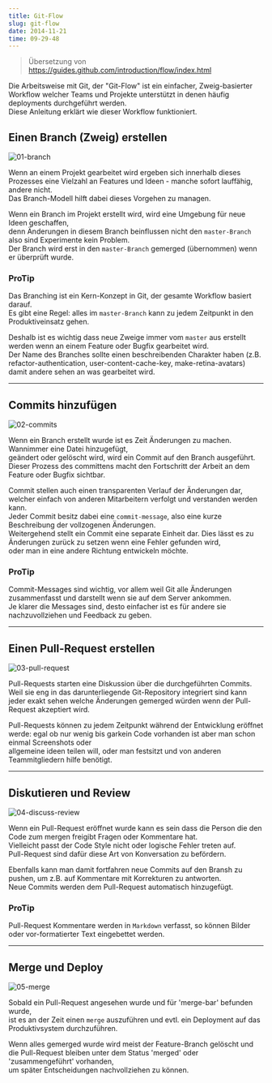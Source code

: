 ```yaml
---
title: Git-Flow
slug: git-flow
date: 2014-11-21
time: 09-29-48
---
```

> Übersetzung von <a href="https://guides.github.com/introduction/flow/index.html">https://guides.github.com/introduction/flow/index.html</a>  

Die Arbeitsweise mit Git, der "Git-Flow" ist ein einfacher, Zweig-basierter Workflow welcher Teams und Projekte unterstützt in denen häufig deployments durchgeführt werden.  
Diese Anleitung erklärt wie dieser Workflow funktioniert.  

## Einen Branch (Zweig) erstellen

<img src="https://farm8.staticflickr.com/7536/15655608070_1f75ebb0af_o.png" alt="01-branch">

Wenn an einem Projekt gearbeitet wird ergeben sich innerhalb dieses Prozesses eine Vielzahl an Features und Ideen - manche sofort lauffähig, andere nicht.  
Das Branch-Modell hilft dabei dieses Vorgehen zu managen.  

Wenn ein Branch im Projekt erstellt wird, wird eine Umgebung für neue Ideen geschaffen,  
denn Änderungen in diesem Branch beinflussen nicht den `master-Branch` also sind Experimente kein Problem.  
Der Branch wird erst in den `master-Branch` gemerged (übernommen) wenn er überprüft wurde.  

### ProTip

Das Branching ist ein Kern-Konzept in Git, der gesamte Workflow basiert darauf.  
Es gibt eine Regel: alles im `master-Branch` kann zu jedem Zeitpunkt in den Produktiveinsatz gehen.  

Deshalb ist es wichtig dass neue Zweige immer vom `master` aus erstellt werden wenn an einem Feature oder Bugfix gearbeitet wird.  
Der Name des Branches sollte einen beschreibenden Charakter haben (z.B. refactor-authentication, user-content-cache-key, make-retina-avatars)  
damit andere sehen an was gearbeitet wird.  

<hr>

## Commits hinzufügen

<img src="https://farm8.staticflickr.com/7552/15657188737_5ac13295cf_o.png" alt="02-commits">

Wenn ein Branch erstellt wurde ist es Zeit Änderungen zu machen. Wannimmer eine Datei hinzugefügt,  
geändert oder gelöscht wird, wird ein Commit auf den Branch ausgeführt.
Dieser Prozess des committens macht den Fortschritt der Arbeit an dem Feature oder Bugfix sichtbar.

Commit stellen auch einen transparenten Verlauf der Änderungen dar, welcher einfach von anderen Mitarbeitern verfolgt und verstanden werden kann.  
Jeder Commit besitz dabei eine `commit-message`, also eine kurze Beschreibung der vollzogenen Änderungen.  
Weitergehend stellt ein Commit eine separate Einheit dar. Dies lässt es zu Änderungen zurück zu setzen wenn eine Fehler gefunden wird,  
oder man in eine andere Richtung entwickeln möchte.  

### ProTip

Commit-Messages sind wichtig, vor allem weil Git alle Änderungen zusammenfasst und darstellt wenn sie auf dem Server ankommen.  
Je klarer die Messages sind, desto einfacher ist es für andere sie nachzuvollziehen und Feedback zu geben.  

<hr>

## Einen Pull-Request erstellen

<img src="https://farm9.staticflickr.com/8580/15840972971_30a8c9c70b_o.png" alt="03-pull-request">

Pull-Requests starten eine Diskussion über die durchgeführten Commits.  
Weil sie eng in das darunterliegende Git-Repository integriert sind kann jeder exakt sehen welche Änderungen gemerged würden wenn der Pull-Request akzeptiert wird.  

Pull-Requests können zu jedem Zeitpunkt während der Entwicklung eröffnet werde: egal ob nur wenig bis garkein Code vorhanden ist aber man schon einmal Screenshots oder  
allgemeine ideen teilen will, oder man festsitzt und von anderen Teammitgliedern hilfe benötigt.  

<hr>

## Diskutieren und Review

<img src="https://farm8.staticflickr.com/7553/15840972941_10f1068338_o.png" alt="04-discuss-review">

Wenn ein Pull-Request eröffnet wurde kann es sein dass die Person die den Code zum mergen freigibt Fragen oder Kommentare hat.  
Vielleicht passt der Code Style nicht oder logische Fehler treten auf.  
Pull-Request sind dafür diese Art von Konversation zu befördern.  

Ebenfalls kann man damit fortfahren neue Commits auf den Bransh zu pushen, um z.B. auf Kommentare mit Korrekturen zu antworten.  
Neue Commits werden dem Pull-Request automatisch hinzugefügt.  

### ProTip

Pull-Request Kommentare werden in `Markdown` verfasst, so können Bilder oder vor-formatierter Text eingebettet werden.  

<hr>

## Merge und Deploy

<img src="https://farm8.staticflickr.com/7509/15657188687_dd67084a15_o.png" alt="05-merge">

Sobald ein Pull-Request angesehen wurde und für 'merge-bar' befunden wurde,  
ist es an der Zeit einen `merge` auszuführen und evtl. ein Deployment auf das Produktivsystem durchzuführen.  

Wenn alles gemerged wurde wird meist der Feature-Branch gelöscht und die Pull-Request bleiben unter dem Status 'merged' oder 'zusammengeführt' vorhanden,  
um später Entscheidungen nachvollziehen zu können.

